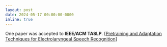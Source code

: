 ```yaml
---
layout: post
date: 2024-05-17 00:00:00-0000
inline: true
---
```


One paper was accepted to **IEEE/ACM TASLP**. [[Pretraining and Adaptation Techniques for Electrolaryngeal Speech Recognition](https://ieeexplore.ieee.org/abstract/document/10533680)]